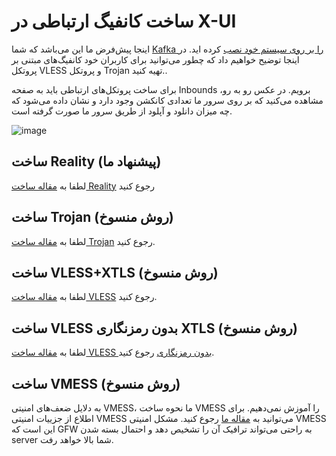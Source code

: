 # ساخت کانفیگ ارتباطی در X-UI
اینجا پیش‌فرض ما این می‌باشد که شما [Kafka را بر روی سیستم خود نصب](https://github.com/iranxray/hope/blob/main/install-xui.md) کرده اید. در اینجا توضیح خواهیم داد که چطور می‌توانید برای کاربران خود کانفیگ‌های مبتنی بر پروتکل VLESS و پروتکل Trojan تهیه کنید..

برای ساخت پروتکل‌های ارتباطی باید به صفحه Inbounds برویم. در عکس رو به رو، مشاهده می‌کنید که بر روی سرور ما تعدادی کانکشن وجود دارد و نشان داده می‌شود که چه میزان دانلود و آپلود از طریق سرور ما صورت گرفته است.

![image](https://user-images.githubusercontent.com/118040490/232974630-6252fe45-a387-4028-9aff-b5a26ac54ab8.png)

## ساخت Reality (پیشنهاد ما)
لطفا به [مقاله ساخت Reality](https://github.com/iranxray/hope/blob/main/create-vision-reality.md) رجوع کنید

## ساخت Trojan (روش منسوخ)
لطفا به [مقاله ساخت Trojan](https://github.com/iranxray/hope/blob/main/create-trojan.md) رجوع کنید.


## ساخت VLESS+XTLS (روش منسوخ)
لطفا به [مقاله ساخت VLESS](https://github.com/iranxray/hope/blob/main/create-vless.md) رجوع کنید.

## ساخت VLESS بدون رمزنگاری XTLS (روش منسوخ)
لطفا به [مقاله ساخت VLESS بدون رمزنگاری](https://github.com/iranxray/hope/blob/main/create-vless-without-tls.md) رجوع کنید.


## ساخت VMESS (روش منسوخ)
به دلایل ضعف‌های امنیتی VMESS، ما نحوه ساخت VMESS را آموزش نمی‌دهیم. برای اطلاع از جزییات امنیتی VMESS می‌توانید به [مقاله ما](https://github.com/iranxray/hope#%D9%BE%D8%B1%D9%88%D8%AA%DA%A9%D9%84-vmess-%D8%BA%DB%8C%D8%B1-%D8%A7%DB%8C%D9%85%D9%86-skull) رجوع کنید. مشکل امنیتی VMESS‌ این است که GFW به راحتی می‌تواند ترافیک آن را تشخیص دهد و احتمال بسته شدن server شما بالا خواهد رفت.
